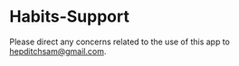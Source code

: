 # Habits-Support
Please direct any concerns related to the use of this app to hepditchsam@gmail.com.
